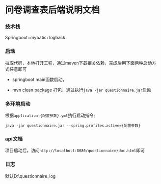 # 问卷调查表后端说明文档

### 技术栈

Springboot+mybatis+logback

### 启动

拉取代码，本地打开工程，通过maven下载相关依赖，完成后用下面两种启动方式任意即可

* springboot main函数启动，

* mvn clean package 打包，通过执行`java -jar questionnaire.jar`启动

### 多环境启动

根据`application-{配置参数}.yml`执行启动指令;

`java -jar questionnaire.jar --spring.profiles.active={配置参数}`

### api文档

项目启动后，访问`http://localhost:8080/questionnaire/doc.html`即可

### 日志

默认D:\questionnaire_log
